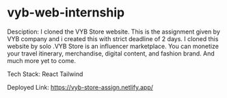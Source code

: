 # vyb-web-internship
Desciption: 
I cloned the VYB Store website. This is the assignment given by VYB company and i created this with strict deadline of 2 days. I cloned this website by solo .VYB Store is an influencer marketplace. You can monetize your travel itinerary, merchandise, digital content, and fashion brand. And much more yet to come.

Tech Stack: 
React
Tailwind

Deployed Link: https://vyb-store-assign.netlify.app/
